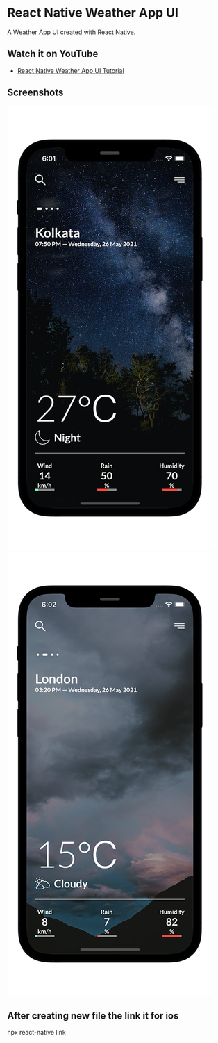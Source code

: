 # React Native Weather App UI

A Weather App UI created with React Native.

## Watch it on YouTube

- [React Native Weather App UI Tutorial](https://youtu.be/9XarYuINB_c)

## Screenshots

![](./screenshots/weather1.png)
![](./screenshots/weather2.png)

## After creating new file the link it for ios

npx react-native link
